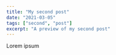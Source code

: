 ```yaml
---
title: "My second post"
date: "2021-03-05"
tags: ["second", "post"]
excerpt: "A preview of my second post"
---
```


Lorem ipsum
